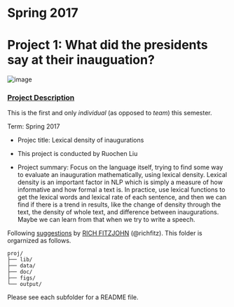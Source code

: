 # Spring 2017
# Project 1: What did the presidents say at their inauguation?

![image](figs/title.jpg)

### [Project Description](doc/)
This is the first and only *individual* (as opposed to *team*) this semester. 

Term: Spring 2017

+ Projec title: Lexical density of inaugurations
+ This project is conducted by Ruochen Liu

+ Project summary: Focus on the language itself, trying to find some way to evaluate an inauguration mathematically, using lexical density. Lexical density is an important factor in NLP which is simply a measure of how informative and how formal a text is. In practice, use lexical functions to get the lexical words and lexical rate of each sentence, and then we can find if there is a trend in results, like the change of density through the text, the density of whole text, and difference between inaugurations. Maybe we can learn from that when we try to write a speech.

Following [suggestions](http://nicercode.github.io/blog/2013-04-05-projects/) by [RICH FITZJOHN](http://nicercode.github.io/about/#Team) (@richfitz). This folder is orgarnized as follows.

```
proj/
├── lib/
├── data/
├── doc/
├── figs/
└── output/
```

Please see each subfolder for a README file.
